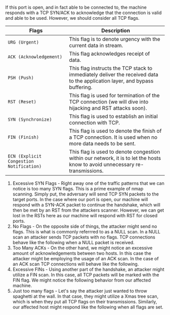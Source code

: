 
If this port is open, and in fact able to be connected to, the machine responds with a TCP SYN/ACK to acknowledge that the connection is valid and able to be used. However, we should consider all TCP flags.

|**Flags**|**Description**|
|---|---|
|`URG (Urgent)`|This flag is to denote urgency with the current data in stream.|
|`ACK (Acknowledgement)`|This flag acknowledges receipt of data.|
|`PSH (Push)`|This flag instructs the TCP stack to immediately deliver the received data to the application layer, and bypass buffering.|
|`RST (Reset)`|This flag is used for termination of the TCP connection (we will dive into hijacking and RST attacks soon).|
|`SYN (Synchronize)`|This flag is used to establish an initial connection with TCP.|
|`FIN (Finish)`|This flag is used to denote the finish of a TCP connection. It is used when no more data needs to be sent.|
|`ECN (Explicit Congestion Notification)`|This flag is used to denote congestion within our network, it is to let the hosts know to avoid unnecessary re-transmissions.|


1. Excessive SYN Flags - Right away one of the traffic patterns that we can notice is too many SYN flags. This is a prime example of nmap scanning. Simply put, the adversary will send TCP SYN packets to the target ports. In the case where our port is open, our machine will respond with a SYN-ACK packet to continue the handshake, which will then be met by an RST from the attackers scanner. However, we can get lost in the RSTs here as our machine will respond with RST for closed ports.
2. No Flags - On the opposite side of things, the attacker might send no flags. This is what is commonly referrred to as a NULL scan. In a NULL scan an attacker sends TCP packets with no flags. TCP connections behave like the following when a NULL packet is received.
3. Too Many ACKs - On the other hand, we might notice an excessive amount of acknowledgements between two hosts. In this case the attacker might be employing the usage of an ACK scan. In the case of an ACK scan TCP connections will behave like the following.
4. Excessive FINs - Using another part of the handshake, an attacker might utilize a FIN scan. In this case, all TCP packets will be marked with the FIN flag. We might notice the following behavior from our affected machine.
5. Just too many flags - Let's say the attacker just wanted to throw spaghetti at the wall. In that case, they might utilize a Xmas tree scan, which is when they put all TCP flags on their transmissions. Similarly, our affected host might respond like the following when all flags are set.
